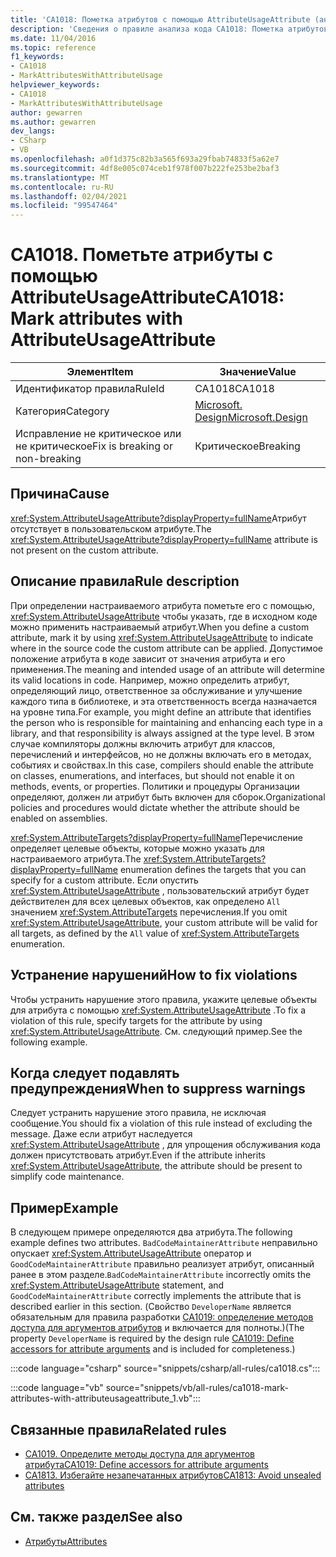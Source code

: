 ```yaml
---
title: 'CA1018: Пометка атрибутов с помощью AttributeUsageAttribute (анализ кода)'
description: 'Сведения о правиле анализа кода CA1018: Пометка атрибутов с помощью AttributeUsageAttribute'
ms.date: 11/04/2016
ms.topic: reference
f1_keywords:
- CA1018
- MarkAttributesWithAttributeUsage
helpviewer_keywords:
- CA1018
- MarkAttributesWithAttributeUsage
author: gewarren
ms.author: gewarren
dev_langs:
- CSharp
- VB
ms.openlocfilehash: a0f1d375c82b3a565f693a29fbab74833f5a62e7
ms.sourcegitcommit: 4df8e005c074ceb1f978f007b222fe253be2baf3
ms.translationtype: MT
ms.contentlocale: ru-RU
ms.lasthandoff: 02/04/2021
ms.locfileid: "99547464"
---
```

# <a name="ca1018-mark-attributes-with-attributeusageattribute"></a><span data-ttu-id="ea24e-103">CA1018. Пометьте атрибуты с помощью AttributeUsageAttribute</span><span class="sxs-lookup"><span data-stu-id="ea24e-103">CA1018: Mark attributes with AttributeUsageAttribute</span></span>

| <span data-ttu-id="ea24e-104">Элемент</span><span class="sxs-lookup"><span data-stu-id="ea24e-104">Item</span></span>                                     | <span data-ttu-id="ea24e-105">Значение</span><span class="sxs-lookup"><span data-stu-id="ea24e-105">Value</span></span>            |
|------------------------------------------|------------------|
| <span data-ttu-id="ea24e-106">Идентификатор правила</span><span class="sxs-lookup"><span data-stu-id="ea24e-106">RuleId</span></span>                                   | <span data-ttu-id="ea24e-107">CA1018</span><span class="sxs-lookup"><span data-stu-id="ea24e-107">CA1018</span></span>           |
| <span data-ttu-id="ea24e-108">Категория</span><span class="sxs-lookup"><span data-stu-id="ea24e-108">Category</span></span>                                 | [<span data-ttu-id="ea24e-109">Microsoft. Design</span><span class="sxs-lookup"><span data-stu-id="ea24e-109">Microsoft.Design</span></span>](design-warnings.md) |
| <span data-ttu-id="ea24e-110">Исправление не критическое или не критическое</span><span class="sxs-lookup"><span data-stu-id="ea24e-110">Fix is breaking or non-breaking</span></span> | <span data-ttu-id="ea24e-111">Критическое</span><span class="sxs-lookup"><span data-stu-id="ea24e-111">Breaking</span></span>         |

## <a name="cause"></a><span data-ttu-id="ea24e-112">Причина</span><span class="sxs-lookup"><span data-stu-id="ea24e-112">Cause</span></span>

<span data-ttu-id="ea24e-113"><xref:System.AttributeUsageAttribute?displayProperty=fullName>Атрибут отсутствует в пользовательском атрибуте.</span><span class="sxs-lookup"><span data-stu-id="ea24e-113">The <xref:System.AttributeUsageAttribute?displayProperty=fullName> attribute is not present on the custom attribute.</span></span>

## <a name="rule-description"></a><span data-ttu-id="ea24e-114">Описание правила</span><span class="sxs-lookup"><span data-stu-id="ea24e-114">Rule description</span></span>

<span data-ttu-id="ea24e-115">При определении настраиваемого атрибута пометьте его с помощью, <xref:System.AttributeUsageAttribute> чтобы указать, где в исходном коде можно применить настраиваемый атрибут.</span><span class="sxs-lookup"><span data-stu-id="ea24e-115">When you define a custom attribute, mark it by using <xref:System.AttributeUsageAttribute> to indicate where in the source code the custom attribute can be applied.</span></span> <span data-ttu-id="ea24e-116">Допустимое положение атрибута в коде зависит от значения атрибута и его применения.</span><span class="sxs-lookup"><span data-stu-id="ea24e-116">The meaning and intended usage of an attribute will determine its valid locations in code.</span></span> <span data-ttu-id="ea24e-117">Например, можно определить атрибут, определяющий лицо, ответственное за обслуживание и улучшение каждого типа в библиотеке, и эта ответственность всегда назначается на уровне типа.</span><span class="sxs-lookup"><span data-stu-id="ea24e-117">For example, you might define an attribute that identifies the person who is responsible for maintaining and enhancing each type in a library, and that responsibility is always assigned at the type level.</span></span> <span data-ttu-id="ea24e-118">В этом случае компиляторы должны включить атрибут для классов, перечислений и интерфейсов, но не должны включать его в методах, событиях и свойствах.</span><span class="sxs-lookup"><span data-stu-id="ea24e-118">In this case, compilers should enable the attribute on classes, enumerations, and interfaces, but should not enable it on methods, events, or properties.</span></span> <span data-ttu-id="ea24e-119">Политики и процедуры Организации определяют, должен ли атрибут быть включен для сборок.</span><span class="sxs-lookup"><span data-stu-id="ea24e-119">Organizational policies and procedures would dictate whether the attribute should be enabled on assemblies.</span></span>

<span data-ttu-id="ea24e-120"><xref:System.AttributeTargets?displayProperty=fullName>Перечисление определяет целевые объекты, которые можно указать для настраиваемого атрибута.</span><span class="sxs-lookup"><span data-stu-id="ea24e-120">The <xref:System.AttributeTargets?displayProperty=fullName> enumeration defines the targets that you can specify for a custom attribute.</span></span> <span data-ttu-id="ea24e-121">Если опустить <xref:System.AttributeUsageAttribute> , пользовательский атрибут будет действителен для всех целевых объектов, как определено `All` значением <xref:System.AttributeTargets> перечисления.</span><span class="sxs-lookup"><span data-stu-id="ea24e-121">If you omit <xref:System.AttributeUsageAttribute>, your custom attribute will be valid for all targets, as defined by the `All` value of <xref:System.AttributeTargets> enumeration.</span></span>

## <a name="how-to-fix-violations"></a><span data-ttu-id="ea24e-122">Устранение нарушений</span><span class="sxs-lookup"><span data-stu-id="ea24e-122">How to fix violations</span></span>

<span data-ttu-id="ea24e-123">Чтобы устранить нарушение этого правила, укажите целевые объекты для атрибута с помощью <xref:System.AttributeUsageAttribute> .</span><span class="sxs-lookup"><span data-stu-id="ea24e-123">To fix a violation of this rule, specify targets for the attribute by using <xref:System.AttributeUsageAttribute>.</span></span> <span data-ttu-id="ea24e-124">См. следующий пример.</span><span class="sxs-lookup"><span data-stu-id="ea24e-124">See the following example.</span></span>

## <a name="when-to-suppress-warnings"></a><span data-ttu-id="ea24e-125">Когда следует подавлять предупреждения</span><span class="sxs-lookup"><span data-stu-id="ea24e-125">When to suppress warnings</span></span>

<span data-ttu-id="ea24e-126">Следует устранить нарушение этого правила, не исключая сообщение.</span><span class="sxs-lookup"><span data-stu-id="ea24e-126">You should fix a violation of this rule instead of excluding the message.</span></span> <span data-ttu-id="ea24e-127">Даже если атрибут наследуется <xref:System.AttributeUsageAttribute> , для упрощения обслуживания кода должен присутствовать атрибут.</span><span class="sxs-lookup"><span data-stu-id="ea24e-127">Even if the attribute inherits <xref:System.AttributeUsageAttribute>, the attribute should be present to simplify code maintenance.</span></span>

## <a name="example"></a><span data-ttu-id="ea24e-128">Пример</span><span class="sxs-lookup"><span data-stu-id="ea24e-128">Example</span></span>

<span data-ttu-id="ea24e-129">В следующем примере определяются два атрибута.</span><span class="sxs-lookup"><span data-stu-id="ea24e-129">The following example defines two attributes.</span></span> <span data-ttu-id="ea24e-130">`BadCodeMaintainerAttribute` неправильно опускает <xref:System.AttributeUsageAttribute> оператор и `GoodCodeMaintainerAttribute` правильно реализует атрибут, описанный ранее в этом разделе.</span><span class="sxs-lookup"><span data-stu-id="ea24e-130">`BadCodeMaintainerAttribute` incorrectly omits the <xref:System.AttributeUsageAttribute> statement, and `GoodCodeMaintainerAttribute` correctly implements the attribute that is described earlier in this section.</span></span> <span data-ttu-id="ea24e-131">(Свойство `DeveloperName` является обязательным для правила разработки [CA1019: определение методов доступа для аргументов атрибутов](ca1019.md) и включается для полноты.)</span><span class="sxs-lookup"><span data-stu-id="ea24e-131">(The property `DeveloperName` is required by the design rule [CA1019: Define accessors for attribute arguments](ca1019.md) and is included for completeness.)</span></span>

:::code language="csharp" source="snippets/csharp/all-rules/ca1018.cs":::

:::code language="vb" source="snippets/vb/all-rules/ca1018-mark-attributes-with-attributeusageattribute_1.vb":::

## <a name="related-rules"></a><span data-ttu-id="ea24e-132">Связанные правила</span><span class="sxs-lookup"><span data-stu-id="ea24e-132">Related rules</span></span>

- [<span data-ttu-id="ea24e-133">CA1019. Определите методы доступа для аргументов атрибута</span><span class="sxs-lookup"><span data-stu-id="ea24e-133">CA1019: Define accessors for attribute arguments</span></span>](ca1019.md)
- [<span data-ttu-id="ea24e-134">CA1813. Избегайте незапечатанных атрибутов</span><span class="sxs-lookup"><span data-stu-id="ea24e-134">CA1813: Avoid unsealed attributes</span></span>](ca1813.md)

## <a name="see-also"></a><span data-ttu-id="ea24e-135">См. также раздел</span><span class="sxs-lookup"><span data-stu-id="ea24e-135">See also</span></span>

- [<span data-ttu-id="ea24e-136">Атрибуты</span><span class="sxs-lookup"><span data-stu-id="ea24e-136">Attributes</span></span>](../../../standard/design-guidelines/attributes.md)
